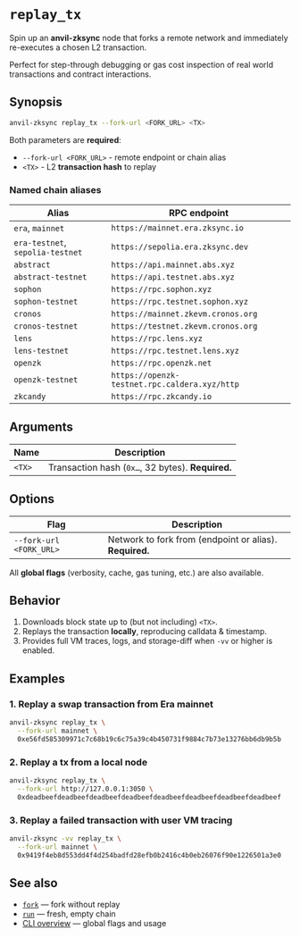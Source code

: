 # `replay_tx`

Spin up an **anvil-zksync** node that forks a remote network and immediately re-executes a chosen L2
transaction.

Perfect for step-through debugging or gas cost inspection of real world transactions and contract
interactions.

## Synopsis

```bash // [replay_tx]
anvil-zksync replay_tx --fork-url <FORK_URL> <TX>
```

Both parameters are **required**:

- `--fork-url <FORK_URL>` - remote endpoint or chain alias
- `<TX>` - L2 **transaction hash** to replay

### Named chain aliases

| Alias                             | RPC endpoint                                          |
|-----------------------------------|-------------------------------------------------------|
| `era`, `mainnet`                  | `https://mainnet.era.zksync.io`                   |
| `era-testnet`, `sepolia-testnet`  | `https://sepolia.era.zksync.dev`                  |
| `abstract`                        | `https://api.mainnet.abs.xyz`                         |
| `abstract-testnet`                | `https://api.testnet.abs.xyz`                         |
| `sophon`                          | `https://rpc.sophon.xyz`                              |
| `sophon-testnet`                  | `https://rpc.testnet.sophon.xyz`                      |
| `cronos`                          | `https://mainnet.zkevm.cronos.org`                    |
| `cronos-testnet`                  | `https://testnet.zkevm.cronos.org`                    |
| `lens`                            | `https://rpc.lens.xyz`                                |
| `lens-testnet`                    | `https://rpc.testnet.lens.xyz`                        |
| `openzk`                          | `https://rpc.openzk.net`                              |
| `openzk-testnet`                  | `https://openzk-testnet.rpc.caldera.xyz/http`         |
| `zkcandy`                         | `https://rpc.zkcandy.io`                              |

## Arguments

| Name   | Description                                       |
| ------ | ------------------------------------------------- |
| `<TX>` | Transaction hash (`0x…`, 32 bytes). **Required.** |

## Options

| Flag                    | Description                                             |
| ----------------------- | ------------------------------------------------------- |
| `--fork-url <FORK_URL>` | Network to fork from (endpoint or alias). **Required.** |

All **global flags** (verbosity, cache, gas tuning, etc.) are also available.

## Behavior

1. Downloads block state up to (but not including) `<TX>`.
2. Replays the transaction **locally**, reproducing calldata & timestamp.
3. Provides full VM traces, logs, and storage-diff when `-vv` or higher is enabled.

## Examples

### 1. Replay a swap transaction from Era mainnet

```bash
anvil-zksync replay_tx \
  --fork-url mainnet \
  0xe56fd585309971c7c68b19c6c75a39c4b450731f9884c7b73e13276bb6db9b5b
```

### 2. Replay a tx from a local node

```bash
anvil-zksync replay_tx \
  --fork-url http://127.0.0.1:3050 \
  0xdeadbeefdeadbeefdeadbeefdeadbeefdeadbeefdeadbeefdeadbeefdeadbeef
```

### 3. Replay a failed transaction with user VM tracing

```bash
anvil-zksync -vv replay_tx \
  --fork-url mainnet \
  0x9419f4eb8d553dd4f4d254badfd28efb0b2416c4b0eb26076f90e1226501a3e0
```

## See also

- [`fork`](./fork.md) — fork without replay
- [`run`](./run.md) — fresh, empty chain
- [CLI overview](./index.md) — global flags and usage
